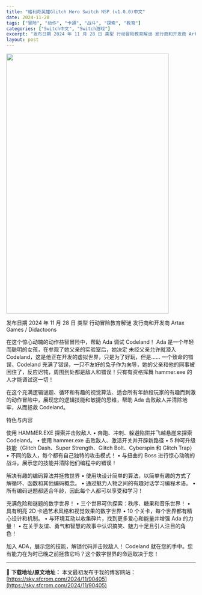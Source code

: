 ```yaml
---
title: "格利奇英雄Glitch Hero Switch NSP (v1.0.0)中文"
date: 2024-11-28
tags: ["冒险", "动作", "卡通", "战斗", "探索", "教育"]
categories: ["Switch中文", "Switch游戏"]
excerpt: "发布日期 2024 年 11 月 28 日 类型 行动冒险教育解谜 发行商和开发商 Artax Games / Didactoons 在这个惊心动魄的动作益智冒险中，帮助 Ada 调试 Codeland！ Ada 是一个年轻而聪明的女孩，在参观了她父亲的实验室后，她决定 未经父亲允许就潜入 Code&hellip;"
layout: post
---
```


<img class="aligncenter size-full wp-image-90406" src="https://sky.sfcrom.com/wp-content/uploads/2024/11/2024112808073633.webp" alt="" width="432" height="692" />

发布日期 2024 年 11 月 28 日
类型 行动冒险教育解谜
发行商和开发商 Artax Games / Didactoons

在这个惊心动魄的动作益智冒险中，帮助 Ada 调试 Codeland！
Ada 是一个年轻而聪明的女孩，在参观了她父亲的实验室后，她决定
未经父亲允许就潜入 Codeland，这是他正在开发的虚拟世界，只是为了好玩，但是……
一个致命的错误，Codeland 充满了错误，一只不友好的兔子作为向导，她的父亲和他的同事被困住了，反应迟钝，周围到处都是敌人和错误！只有有资格挥舞 hammer.exe 的人才能调试这一切！

在这个充满逻辑谜题、循环和有趣的视觉算法、适合所有年龄段玩家的有趣而刺激的动作冒险中，展现您的逻辑技能和敏捷的思维，帮助 Ada 击败敌人并清除地牢，从而拯救 Codeland。

特色与内容

使用 HAMMER.EXE 探索并击败敌人
• 奔跑、冲刺、躲避陷阱并飞越悬崖来探索 Codeland。
• 使用 hammer.exe 击败敌人、激活开关并开辟新路径
• 5 种可升级技能（Glitch Dash、Super Strength、Glitch Bolt、Cyber​​spin 和 Glitch Trap）
• 不同的敌人，每个都有自己独特的攻击模式！
• 与扭曲的 Boss 进行惊心动魄的战斗。展示您的技能并清除他们编程中的错误！

解决有趣的编码算法并拯救世界
• 使用块设计简单的算法，以简单有趣的方式了解循环、函数和其他编码概念。
• 通过魅力人物之间的有趣对话学习编程术语。
• 所有编码谜题都适合年龄，因此每个人都可以享受和学习！

充满危险和谜题的数字世界！
• 三个世界可供探索：秩序、糖果和音乐世界！
• 具有明亮 2D 卡通艺术风格和视觉效果的数字世界
• 10 个关卡，每个世界都有精心设计和机制。
• 与环境互动以收集碎片，找到更多爱心和能量并增强 Ada 的力量！
• 在关于友谊、勇气和智慧的故事中认识搞笑、魅力十足且引人注目的角色！

加入 ADA，展示您的技能，解锁代码并击败敌人！
Codeland 就在您的手中。您有能力在为时已晚之前拯救它吗？这个数字世界的命运取决于您！

---
📖 **下载地址/原文地址：** 本文最初发布于我的博客网站：[https://sky.sfcrom.com/2024/11/90405](https://sky.sfcrom.com/2024/11/90405)
